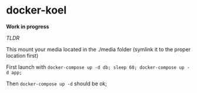 # docker-koel

**Work in progress**

*TLDR*

This mount your media located in the ./media folder (symlink it to the proper location first)

First launch with `docker-compose up -d db; sleep 60; docker-compose up -d app;`

Then `docker-compose up -d` should be ok;

